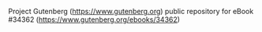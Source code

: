 Project Gutenberg (https://www.gutenberg.org) public repository for eBook #34362 (https://www.gutenberg.org/ebooks/34362)
